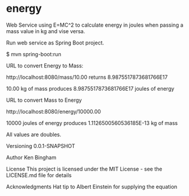 # energy

Web Service using E=MC^2 to calculate energy in joules when passing a mass value in kg and vise versa.

Run web service as Spring Boot project.

$ mvn spring-boot:run

URL to convert Energy to Mass:

http://localhost:8080/mass/10.00  returns 8.9875517873681766E17

10.00 kg of mass produces 8.9875517873681766E17 joules of energy

URL to convert Mass to Energy

http://localhost:8080/energy/10000.00

10000 joules of energy produces 1.1126500560536185E-13 kg of mass

All values are doubles.

Versioning
0.0.1-SNAPSHOT

Author
Ken Bingham

License
This project is licensed under the MIT License - see the LICENSE.md file for details

Acknowledgments
Hat tip to Albert Einstein for supplying the equation

